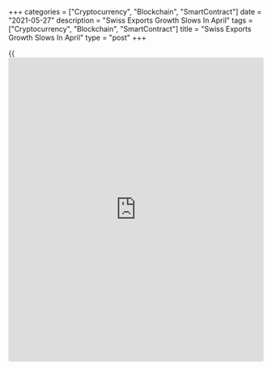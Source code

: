 +++
categories = ["Cryptocurrency", "Blockchain", "SmartContract"]
date = "2021-05-27"
description = "Swiss Exports Growth Slows In April"
tags = ["Cryptocurrency", "Blockchain", "SmartContract"]
title = "Swiss Exports Growth Slows In April"
type = "post"
+++

{{<iframe id="large-banner" src="https://www.bounty.group/#slide=28.0" width="100%" height="600" scrolling="no" style="border: 0px solid rgb(216, 221, 230); border-radius: 3px;">}}

Switzerland's exports increased at a softer pace in April, data from the
Federal Customs Administration showed on Thursday.

Exports rose by a real 0.1 percent month-on-month in April, after a 5.1
percent growth in March.

Imports rose 2.2 percent monthly in April, after a 3.7 percent increase
in the previous month.

Exports of chemicals and pharmaceuticals, and clothing and footwear
declined in April, while imports of chemicals and pharmaceuticals, and
energy increased.

In nominal [terms](https://www.fintechee.com/terms/), exports remained unchanged in April and imports
increased 3.5 percent.

The trade surplus decreased to CHF 3.291 billion in April from CHF 3.873
billion in March.

According to the Federation of the Swiss Watch Industry, watch exports
rose 2.0 percent year-on-year in April.

For comments and feedback [contact](https://www.playgroundfx.com/contact/): editorial@rtt[news](https://www.letsplayfx.com/blog/forex-news-website/).com

[Economic News][1]

 **What parts of the world are seeing the best (and worst) economic
performances lately? Click[here][2] to check out our [Econ Scorecard][2]
and find out! See up-to-the-moment [ranking](https://www.playgroundfx.com/blog/crypto-exchange-ranking/)s for the best and worst
performers in [GDP][3], [unemployment rate][4], [inflation][5] and much
more.**

   1. www.rtt[news](https://www.letsplayfx.com/blog/forex-news-website/).com/Content/EconomicNews.aspx
   2. www.rtt[news](https://www.letsplayfx.com/blog/forex-news-website/).com/economic-scorecard/world-rank/unemployment-rate/highest-performance.aspx
   3. www.rtt[news](https://www.letsplayfx.com/blog/forex-news-website/).com/economic-scorecard/world-rank/GDP/highest-performance.aspx
   4. www.rtt[news](https://www.letsplayfx.com/blog/forex-news-website/).com/economic-scorecard/world-rank/unemployment-rate/lowest-performance.aspx
   5. www.rtt[news](https://www.letsplayfx.com/blog/forex-news-website/).com/economic-scorecard/world-rank/CPI/highest-performance.aspx